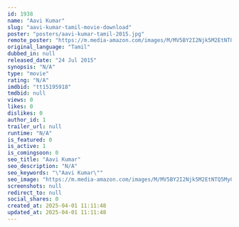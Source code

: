 ```yaml
---
id: 1938
name: "Aavi Kumar"
slug: "aavi-kumar-tamil-movie-download"
poster: "posters/aavi-kumar-tamil-2015.jpg"
remote_poster: "https://m.media-amazon.com/images/M/MV5BY2I2Njk5M2EtNTQ5My00NTA4LWI1Y2EtYWFlZmY1ODQzNDMwXkEyXkFqcGdeQXVyMTA5NTc4NjIz._V1_SX300.jpg"
original_language: "Tamil"
dubbed_in: null
released_date: "24 Jul 2015"
synopsis: "N/A"
type: "movie"
rating: "N/A"
imdbid: "tt15195918"
tmdbid: null
views: 0
likes: 0
dislikes: 0
author_id: 1
trailer_url: null
runtime: "N/A"
is_featured: 0
is_active: 1
is_comingsoon: 0
seo_title: "Aavi Kumar"
seo_description: "N/A"
seo_keywords: "\"Aavi Kumar\""
seo_image: "https://m.media-amazon.com/images/M/MV5BY2I2Njk5M2EtNTQ5My00NTA4LWI1Y2EtYWFlZmY1ODQzNDMwXkEyXkFqcGdeQXVyMTA5NTc4NjIz._V1_SX300.jpg"
screenshots: null
redirect_to: null
social_shares: 0
created_at: 2025-04-01 11:11:48
updated_at: 2025-04-01 11:11:48
---
```


